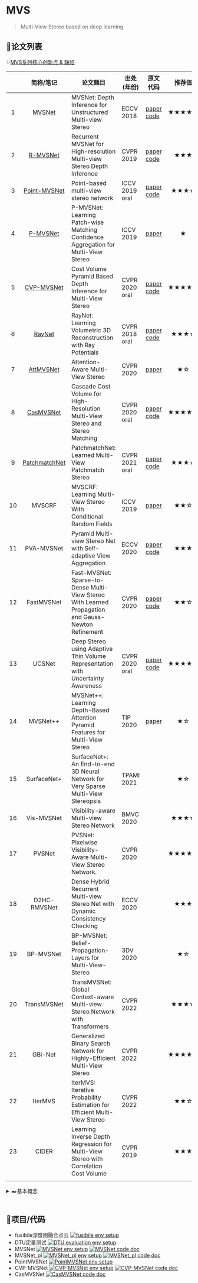 # MVS
> Multi-View Stereo based on deep learning

## 📃论文列表

✨[MVS系列核心创新点 & 缺陷](https://github.com/doubleZ0108/MVS/blob/master/paper-summary.md)

|      | 简称/笔记    | 论文题目      | 出处(年份)     | 原文<br />代码| 推荐值                 |
| :--: | :-------------------: | ------------------ | -------------- | ---------- | :----: |
| 1    | [MVSNet](https://github.com/doubleZ0108/MVS/blob/master/Paper-Reading/MVSNet.md) | MVSNet: Depth Inference for Unstructured Multi-view Stereo   | ECCV 2018      | [paper](https://openaccess.thecvf.com/content_ECCV_2018/html/Yao_Yao_MVSNet_Depth_Inference_ECCV_2018_paper.html)<br /> [code](https://github.com/YoYo000/MVSNet) | ★★★★★ |
| 2    | [R-MVSNet](https://github.com/doubleZ0108/MVS/blob/master/Paper-Reading/R-MVSNet.md) | Recurrent MVSNet for High-resolution Multi-view Stereo Depth Inference | CVPR 2019      | [paper](https://openaccess.thecvf.com/content_CVPR_2019/html/Yao_Recurrent_MVSNet_for_High-Resolution_Multi-View_Stereo_Depth_Inference_CVPR_2019_paper.html)<br />[code](https://github.com/YoYo000/MVSNet) | ★★★ |
| 3    | [Point-MVSNet](https://github.com/doubleZ0108/MVS/blob/master/Paper-Reading/PointMVSNet.md) | Point-based multi-view stereo network                        | ICCV 2019 oral | [paper](https://openaccess.thecvf.com/content_ICCV_2019/html/Chen_Point-Based_Multi-View_Stereo_Network_ICCV_2019_paper.html)<br />[code](https://github.com/callmeray/PointMVSNet) | ★★★★ |
| 4    | [P-MVSNet](https://github.com/doubleZ0108/MVS/blob/master/Paper-Reading/P-MVSNet.md) | P-MVSNet: Learning Patch-wise Matching Confidence Aggregation for Multi-View Stereo | ICCV 2019      | [paper](https://openaccess.thecvf.com/content_ICCV_2019/html/Luo_P-MVSNet_Learning_Patch-Wise_Matching_Confidence_Aggregation_for_Multi-View_Stereo_ICCV_2019_paper.html) | ★ |
| 5    | [CVP-MVSNet](https://github.com/doubleZ0108/MVS/blob/master/Paper-Reading/CVP-MVSNet.md) | Cost Volume Pyramid Based Depth Inference for Multi-View Stereo | CVPR 2020 oral | [paper](https://openaccess.thecvf.com/content_CVPR_2020/html/Yang_Cost_Volume_Pyramid_Based_Depth_Inference_for_Multi-View_Stereo_CVPR_2020_paper.html)<br />[code](https://github.com/JiayuYANG/CVP-MVSNet) | ★★★★★ |
| 6 | [RayNet](https://github.com/doubleZ0108/MVS/blob/master/Paper-Reading/RayNet.md) | RayNet: Learning Volumetric 3D Reconstruction with Ray Potentials | CVPR 2018 oral | [paper](https://openaccess.thecvf.com/content_cvpr_2018/html/Paschalidou_RayNet_Learning_Volumetric_CVPR_2018_paper.html)<br />[code](https://github.com/paschalidoud/raynet) | ★★★☆ |
| 7 | [AttMVSNet](https://github.com/doubleZ0108/MVS/blob/master/Paper-Reading/AttMVSNet.md) | Attention-Aware Multi-View Stereo                            | CVPR 2020      | [paper](https://openaccess.thecvf.com/content_CVPR_2020/html/Luo_Attention-Aware_Multi-View_Stereo_CVPR_2020_paper.html) | ★☆ |
| 8 | [CasMVSNet](https://github.com/doubleZ0108/MVS/blob/master/Paper-Reading/CasMVSNet.md) | Cascade Cost Volume for High-Resolution Multi-View Stereo and Stereo Matching | CVPR 2020 oral | [paper](https://openaccess.thecvf.com/content_CVPR_2020/html/Gu_Cascade_Cost_Volume_for_High-Resolution_Multi-View_Stereo_and_Stereo_Matching_CVPR_2020_paper.html)<br />[code](https://github.com/alibaba/cascade-stereo) | ★★★★★ |
| 9 | [PatchmatchNet](https://github.com/doubleZ0108/MVS/blob/master/Paper-Reading/PatchmatchNet.md) | PatchmatchNet: Learned Multi-View Patchmatch Stereo          | CVPR 2021 oral | [paper](https://openaccess.thecvf.com/content/CVPR2021/html/Wang_PatchmatchNet_Learned_Multi-View_Patchmatch_Stereo_CVPR_2021_paper.html)<br />[code](https://github.com/FangjinhuaWang/PatchmatchNet) | ★★★☆ |
| 10 | MVSCRF | MVSCRF: Learning Multi-View Stereo With Conditional Random Fields | ICCV 2019 | [paper](https://openaccess.thecvf.com/content_ICCV_2019/html/Xue_MVSCRF_Learning_Multi-View_Stereo_With_Conditional_Random_Fields_ICCV_2019_paper.html) | ★★☆ |
| 11 | PVA-MVSNet | Pyramid Multi-view Stereo Net with Self-adaptive View Aggregation | ECCV 2020 | [paper](https://link.springer.com/chapter/10.1007/978-3-030-58545-7_44)<br />[code](https://github.com/yhw-yhw/PVAMVSNet) | ★★★ |
| 12 | FastMVSNet | Fast-MVSNet: Sparse-to-Dense Multi-View Stereo With Learned Propagation and Gauss-Newton Refinement | CVPR 2020 | [paper](https://openaccess.thecvf.com/content_CVPR_2020/html/Yu_Fast-MVSNet_Sparse-to-Dense_Multi-View_Stereo_With_Learned_Propagation_and_Gauss-Newton_Refinement_CVPR_2020_paper.html)<br />[code](https://github.com/svip-lab/FastMVSNet) | ★★☆ |
| 13 | UCSNet | Deep Stereo using Adaptive Thin Volume Representation with Uncertainty Awareness | CVPR 2020 oral | [paper](https://openaccess.thecvf.com/content_CVPR_2020/html/Cheng_Deep_Stereo_Using_Adaptive_Thin_Volume_Representation_With_Uncertainty_Awareness_CVPR_2020_paper.html)<br />[code](https://github.com/touristCheng/UCSNet) | ★★★★☆ |
| 14 | MVSNet++ | MVSNet++: Learning Depth-Based Attention Pyramid Features for Multi-View Stereo | TIP 2020 | [paper](https://ieeexplore.ieee.org/abstract/document/9115828/) | ★☆ |
| 15 | SurfaceNet+ | SurfaceNet+: An End-to-end 3D Neural Network for Very Sparse Multi-View Stereopsis | TPAMI 2021 | | ★☆ |
| 16 | Vis-MVSNet | Visibility-aware Multi-view Stereo Network | BMVC 2020 | | ★★★★ |
| 17 | PVSNet | PVSNet: Pixelwise Visibility-Aware Multi-View Stereo Network. | CVPR 2020 | | ★★★★☆ |
| 18 | D2HC-RMVSNet | Dense Hybrid Recurrent Multi-view Stereo Net with Dynamic Consistency Checking | ECCV 2020 | | ★★★ |
| 19 | BP-MVSNet | BP-MVSNet: Belief-Propagation-Layers for Multi-View-Stereo | 3DV 2020 | | ★☆ |
| 20 | TransMVSNet | TransMVSNet: Global Context-aware Multi-view Stereo Network with Transformers | CVPR 2022 | | ★★★☆ |
| 21 | GBi-Net | Generalized Binary Search Network for Highly-Efficient Multi-View Stereo | CVPR 2022 | | ★★★★★ |
| 22 | IterMVS | IterMVS: Iterative Probability Estimation for Efficient Multi-View Stereo | CVPR 2022 | | ★★☆ |
| 23 | CIDER | Learning Inverse Depth Regression for Multi-View Stereo with Correlation Cost Volume | CVPR 2019 | | ★★★ |
| |  | | | |  |


<details>

<summary>✒️基本概念</summary>

- [对极几何 | Epipolar Geometry](https://github.com/doubleZ0108/MVS/blob/master/Notes/Epipolar.md)
- [单应变换 | Homography](https://github.com/doubleZ0108/MVS/blob/master/Notes/Homography.md)
- [平面扫描 | Plan Sweeping](https://github.com/doubleZ0108/MVS/blob/master/Notes/Plan-Sweepinng.md)
- [立体几何匹配 | Stereo Matching](https://github.com/doubleZ0108/MVS/blob/master/Notes/Stereo-Matching.md)
- [深度图像 | RGB-D](https://github.com/doubleZ0108/MVS/blob/master/Notes/RGBD.md)


</details>

<br />

## 🔬项目/代码

- fusibile深度图融合点云 [![fusibile env setup](https://img.shields.io/badge/🧪_环境配置-fusibile-yellow)](https://github.com/doubleZ0108/MVS/blob/master/fusibile/setup.md)
- DTU定量测试 [![DTU evaluation env setup](https://img.shields.io/badge/🧪_环境配置-DTU--Evaluation-yellow)](https://github.com/doubleZ0108/MVS/blob/master/Evaluation/setup.md)
- MVSNet [![MVSNet env setup](https://img.shields.io/badge/🧪_环境配置-MVSNet-yellow)](https://github.com/doubleZ0108/MVS/blob/master/MVSNet/setup.md) [![MVSNet code doc](https://img.shields.io/badge/🔨_代码笔记-MVSNet-9cf)](https://github.com/doubleZ0108/MVS/blob/master/MVSNet/code.md)
- MVSNet_pl [![MVSNet_pl env setup](https://img.shields.io/badge/🧪_环境配置-MVSNet__pl-yellow)](https://github.com/doubleZ0108/MVS/blob/master/MVSNet_pl/setup.md) [![MVSNet_pl code doc](https://img.shields.io/badge/🔨_代码笔记-MVSNet__pl-9cf)](https://github.com/doubleZ0108/MVS/blob/master/MVSNet_pl/code.md)
- PointMVSNet [![PointMVSNet env setup](https://img.shields.io/badge/🧪_环境配置-PointMVSNet-yellow)](https://github.com/doubleZ0108/MVS/blob/master/PointMVSNet/setup.md)
- CVP-MVSNet [![CVP-MVSNet env setup](https://img.shields.io/badge/🧪_环境配置-CVP__MVSNet-yellow)](https://github.com/doubleZ0108/MVS/blob/master/CVP-MVSNet/setup.md) [![CVP-MVSNet code doc](https://img.shields.io/badge/🔨_代码笔记-CVP__MVSNet-9cf)](https://github.com/doubleZ0108/MVS/blob/master/CVP-MVSNet/code.md)
- CasMVSNet [![CasMVSNet code doc](https://img.shields.io/badge/🔨_代码笔记-CasMVSNet-9cf)](https://github.com/doubleZ0108/MVS/blob/master/CasMVSNet/code.md)




